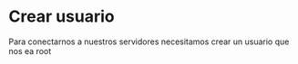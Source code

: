 # Crear usuario 

Para conectarnos a nuestros servidores necesitamos crear un usuario que nos ea root